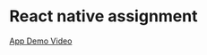 # React native assignment

[App Demo Video](https://github.com/swax-acco/SAU-2021-Feb-Batch-1/tree/main/ReactNative-Morning-Afternoon/NotesDemo.mp4)